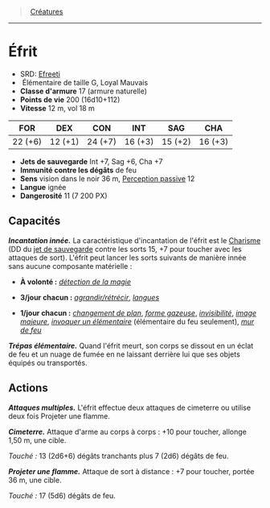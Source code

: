 ﻿---
!MonsterHD
Type: Élémentaire
Size: G
Alignment: Loyal Mauvais
ArmorClass: 17 (armure naturelle)
HitPoints: 200 (16d10+112)
Speed: 12 m, vol 18 m
Strength: 22 (+6)
Dexterity: 12 (+1)
Constitution: 24 (+7)
Intelligence: 16 (+3)
Wisdom: 15 (+2)
Charisma: 16 (+3)
SavingThrows: Int +7, Sag +6, Cha +7
DamageImmunities: de feu
Senses: vision dans le noir 36 m, [Perception passive](hd_abilities_dexterity_perception_passive.md) 12
Languages: ignée
Challenge: 11 (7 200 PX)
Id: monsters_hd.md#Éfrit
ParentLink: monsters_hd.md#créatures
Name: Éfrit
ParentName: Créatures
NameLevel: 1
AltName: '[Efreeti](srd_monsters_efreeti.md)'
Attributes: {}
---
> [Créatures](hd_monsters.md)

---

# Éfrit

- SRD: [Efreeti](srd_monsters_efreeti.md)
-  Élémentaire de taille G, Loyal Mauvais
- **Classe d'armure** 17 (armure naturelle)
- **Points de vie** 200 (16d10+112)
- **Vitesse** 12 m, vol 18 m

|FOR|DEX|CON|INT|SAG|CHA|
|---|---|---|---|---|---|
|22 (+6)|12 (+1)|24 (+7)|16 (+3)|15 (+2)|16 (+3)|

- **Jets de sauvegarde** Int +7, Sag +6, Cha +7
- **Immunité contre les dégâts** de feu
- **Sens** vision dans le noir 36 m, [Perception passive](hd_abilities_dexterity_perception_passive.md) 12
- **Langue** ignée
- **Dangerosité** 11 (7 200 PX)

## Capacités

**_Incantation innée._** La caractéristique d'incantation de l'éfrit est le [Charisme](hd_abilities_charisma.md) (DD du [jet de sauvegarde](hd_abilities_jets_de_sauvegarde.md) contre les sorts 15, +7 pour toucher avec les attaques de sort). L'éfrit peut lancer les sorts suivants de manière innée sans aucune composante matérielle :

* **À volonté :** _[détection de la magie](hd_spells_detection_de_la_magie.md)_

* **3/jour chacun :** _[agrandir/rétrécir](hd_spells_agrandirretrecir.md)_, _[langues](hd_spells_langues.md)_

* **1/jour chacun :** _[changement de plan](hd_spells_changement_de_plan.md)_, _[forme gazeuse](hd_spells_forme_gazeuse.md)_, _[invisibilité](hd_spells_invisibilite.md)_, _[image majeure](hd_spells_image_majeure.md)_, _[invoquer un élémentaire](hd_spells_invoquer_un_elementaire.md)_ (élémentaire du feu seulement), _[mur de feu](hd_spells_mur_de_feu.md)_

**_Trépas élémentaire._** Quand l'éfrit meurt, son corps se dissout en un éclat de feu et un nuage de fumée en ne laissant derrière lui que ses objets équipés ou transportés.

## Actions

**_Attaques multiples._** L'éfrit effectue deux attaques de cimeterre ou utilise deux fois Projeter une flamme.

**_Cimeterre._** Attaque d'arme au corps à corps : +10 pour toucher, allonge 1,50 m, une cible.

_Touché :_ 13 (2d6+6) dégâts tranchants plus 7 (2d6) dégâts de feu.

**_Projeter une flamme._** Attaque de sort à distance : +7 pour toucher, portée 36 m, une cible.

_Touché :_ 17 (5d6) dégâts de feu.

